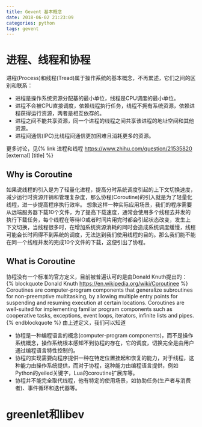 ```yaml
---
title: Gevent 基本概念
date: 2018-06-02 21:23:09
categories: python
tags: gevent
---
```

# 进程、线程和协程
进程(Process)和线程(Tread)属于操作系统的基本概念，不再累述，它们之间的区别和联系：
* 进程是操作系统资源分配基的最小单位，线程是CPU调度的最小单位。
* 进程不会被CPU直接调度，依赖线程执行任务，线程不拥有系统资源，依赖进程获得运行资源，两者是相互依存的。
* 进程之间不能共享资源，同一个进程的线程之间共享该进程的地址空间和其他资源。
* 进程间通信(IPC)比线程间通信更加困难且消耗更多的资源。

更多讨论，见{% link 进程和线程 https://www.zhihu.com/question/21535820 [external] [title] %}
## Why is Coroutine
如果说线程的引入是为了轻量化进程，提高分时系统调度引起的上下文切换速度，减少运行时资源开销和管理复杂度，那么协程(Coroutine)的引入就是为了轻量化线程，进一步提高程序执行效率。
想象这样一种实际应用场景，我们的程序需要从远端服务器下载10个文件，为了提高下载速度，通常会使用多个线程去并发的执行下载任务，每个线程在等待IO或者时间片用完时都会引起状态改变，发生上下文切换，当线程很多时，在增加系统资源消耗的同时会造成系统调度缓慢，线程可能会长时间得不到系统的调度，无法达到我们使用线程的目的。那么我们能不能在同一个线程并发的完成10个文件的下载，这便引出了协程。
## What is Coroutine
协程没有一个标准的官方定义，目前被普遍认可的是由Donald Knuth提出的：
{% blockquote Donald Knuth https://en.wikipedia.org/wiki/Coroutinee %}
Coroutines are computer-program components that generalize subroutines for non-preemptive multitasking, by allowing multiple entry points for suspending and resuming execution at certain locations. Coroutines are well-suited for implementing familiar program components such as cooperative tasks, exceptions, event loops, iterators, infinite lists and pipes.
{% endblockquote %}
由上述定义，我们可以知道
* 协程是一种编程语言的概念(computer-program components)，而不是操作系统概念，操作系统根本感知不到协程的存在，它的调度，切换完全是由用户通过编程语言特性控制的。
* 协程的实现需要向程序提供一种在特定位置挂起和恢复的能力，对于线程，这种能力由操作系统提供，而对于协程，这种能力由编程语言提供，例如Python的yeiled关键字，Lua的coroutine扩展库等。
* 协程并不能完全取代线程，他有特定的使用场景，如协助任务(生产者与消费者)、事件循环和迭代器等。


# greenlet和libev